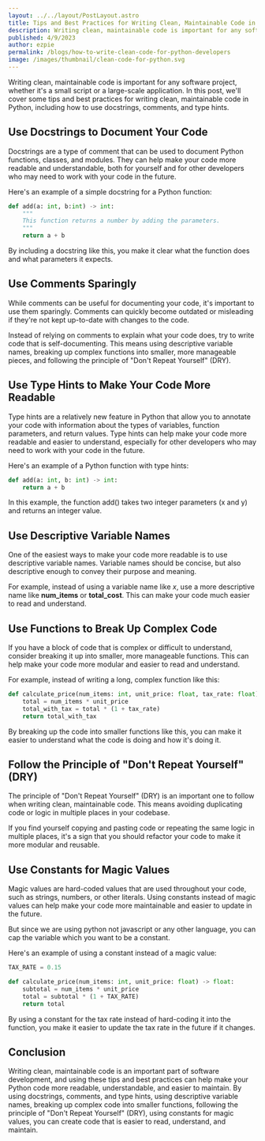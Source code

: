 ```yaml
---
layout: ../../layout/PostLayout.astro
title: Tips and Best Practices for Writing Clean, Maintainable Code in Python
description: Writing clean, maintainable code is important for any software project, whether it's a small script or a large-scale application. In this post, we'll cover some tips and best practices for writing clean, maintainable code in Python, including how to use docstrings, comments, and type hints.
published: 4/9/2023
author: ezpie
permalink: /blogs/how-to-write-clean-code-for-python-developers
image: /images/thumbnail/clean-code-for-python.svg
---
```


Writing clean, maintainable code is important for any software project, whether it's a small script or a large-scale application. In this post, we'll cover some tips and best practices for writing clean, maintainable code in Python, including how to use docstrings, comments, and type hints.

## Use Docstrings to Document Your Code

Docstrings are a type of comment that can be used to document Python functions, classes, and modules. They can help make your code more readable and understandable, both for yourself and for other developers who may need to work with your code in the future.

Here's an example of a simple docstring for a Python function:

```python
def add(a: int, b:int) -> int:
    """
    This function returns a number by adding the parameters.
    """
    return a + b
```

By including a docstring like this, you make it clear what the function does and what parameters it expects.

## Use Comments Sparingly

While comments can be useful for documenting your code, it's important to use them sparingly. Comments can quickly become outdated or misleading if they're not kept up-to-date with changes to the code.

Instead of relying on comments to explain what your code does, try to write code that is self-documenting. This means using descriptive variable names, breaking up complex functions into smaller, more manageable pieces, and following the principle of "Don't Repeat Yourself" (DRY).

## Use Type Hints to Make Your Code More Readable

Type hints are a relatively new feature in Python that allow you to annotate your code with information about the types of variables, function parameters, and return values. Type hints can help make your code more readable and easier to understand, especially for other developers who may need to work with your code in the future.

Here's an example of a Python function with type hints:

```python
def add(a: int, b: int) -> int:
    return a + b
```

In this example, the function add() takes two integer parameters (x and y) and returns an integer value.

## Use Descriptive Variable Names

One of the easiest ways to make your code more readable is to use descriptive variable names. Variable names should be concise, but also descriptive enough to convey their purpose and meaning.

For example, instead of using a variable name like _x_, use a more descriptive name like **num_items** or **total_cost**. This can make your code much easier to read and understand.

## Use Functions to Break Up Complex Code

If you have a block of code that is complex or difficult to understand, consider breaking it up into smaller, more manageable functions. This can help make your code more modular and easier to read and understand.

For example, instead of writing a long, complex function like this:

```python
def calculate_price(num_items: int, unit_price: float, tax_rate: float) -> float:
    total = num_items * unit_price
    total_with_tax = total * (1 + tax_rate)
    return total_with_tax
```

By breaking up the code into smaller functions like this, you can make it easier to understand what the code is doing and how it's doing it.

## Follow the Principle of "Don't Repeat Yourself" (DRY)

The principle of "Don't Repeat Yourself" (DRY) is an important one to follow when writing clean, maintainable code. This means avoiding duplicating code or logic in multiple places in your codebase.

If you find yourself copying and pasting code or repeating the same logic in multiple places, it's a sign that you should refactor your code to make it more modular and reusable.

## Use Constants for Magic Values

Magic values are hard-coded values that are used throughout your code, such as strings, numbers, or other literals. Using constants instead of magic values can help make your code more maintainable and easier to update in the future.

But since we are using python not javascript or any other language, you can cap the variable which you want to be a constant.

Here's an example of using a constant instead of a magic value:

```python
TAX_RATE = 0.15

def calculate_price(num_items: int, unit_price: float) -> float:
    subtotal = num_items * unit_price
    total = subtotal * (1 + TAX_RATE)
    return total
```

By using a constant for the tax rate instead of hard-coding it into the function, you make it easier to update the tax rate in the future if it changes.

## Conclusion

Writing clean, maintainable code is an important part of software development, and using these tips and best practices can help make your Python code more readable, understandable, and easier to maintain. By using docstrings, comments, and type hints, using descriptive variable names, breaking up complex code into smaller functions, following the principle of "Don't Repeat Yourself" (DRY), using constants for magic values, you can create code that is easier to read, understand, and maintain.
